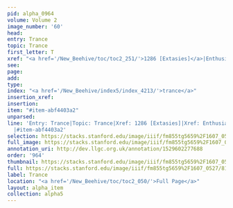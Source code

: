 ```yaml
---
pid: alpha_0964
volume: Volume 2
image_number: '60'
head: 
entry: Trance
topic: Trance
first_letter: T
xref: "<a href='/New_Beehive/toc/toc2_251/'>1286 [Extasies]</a>|Enthusiasm"
see: 
page: 
add: 
type: 
index: "<a href='/New_Beehive/index5/index_4213/'>trance</a>"
insertion_xref: 
insertion: 
item: "#item-abf4403a2"
unparsed: 
line: 'Entry: Trance|Topic: Trance|Xref: 1286 [Extasies]|Xref: Enthusiasm|Index: trance
  |#item-abf4403a2'
selection: https://stacks.stanford.edu/image/iiif/fm855tg5659%2F1607_0527/812,917,3003,456/full/0/default.jpg
full_image: https://stacks.stanford.edu/image/iiif/fm855tg5659%2F1607_0527/full/full/0/default.jpg
annotation_uri: http://dev.llgc.org.uk/annotation/1529602277688
order: '964'
thumbnail: https://stacks.stanford.edu/image/iiif/fm855tg5659%2F1607_0527/812,917,600,180/250,/0/default.jpg
full: https://stacks.stanford.edu/image/iiif/fm855tg5659%2F1607_0527/812,917,3003,456/full/0/default.jpg
label: Trance
location: "<a href='/New_Beehive/toc/toc2_050/'>Full Page</a>"
layout: alpha_item
collection: alpha5
---
```


